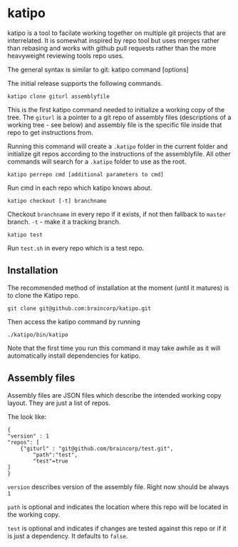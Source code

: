 katipo
======
katipo is a tool to facilate working together on multiple git projects that are interrelated. 
It is somewhat inspired by repo tool but uses merges rather than rebasing and works with
github pull requests rather than the more heavyweight reviewing tools repo uses.

The general syntax is similar to git:
    katipo command [options]
    
The initial release supports the following commands.

    katipo clone giturl assemblyfile

This is the first katipo command needed to initialize a working copy of the tree. The `giturl`
is a pointer to a git repo of assembly files (descriptions of a working tree - see below)
and assembly file is the specific file inside that repo to get instructions from.

Running this command will create a `.katipo` folder in the current folder and initialize git repos
according to the instructions of the assemblyfile. All other commands will search for a `.katipo`
folder to use as the root.

    katipo perrepo cmd [additional parameters to cmd]
  
Run cmd in each repo which katipo knows about.

    katipo checkout [-t] branchname

Checkout `branchname` in every repo if it exists, if not then fallback to `master` branch. `-t` - make
it a tracking branch.

    katipo test

Run `test.sh` in every repo which is a test repo.


Installation
--------------
The recommended method of installation at the moment (until it matures) is to clone
the Katipo repo.

    git clone git@github.com:braincorp/katipo.git

Then access the katipo command by running

    ./katipo/bin/katipo   

Note that the first time you run this command it may take awhile as it will automatically
install dependencies for katipo.

Assembly files
--------------
Assembly files are JSON files which describe the intended working copy layout. They are just a 
list of repos.

The look like:

    {
    "version" : 1
    "repos": [
        {"giturl" : "git@github.com/braincorp/test.git",
            "path":"test",
            "test"=true
    ]
    }
    

`version` describes version of the assembly file. Right now should be always `1`

`path` is optional and indicates the location where this repo will be located in the 
working copy.

`test` is optional and indicates if changes are tested against this repo or if it is just
a dependency. It defaults to `false`.



